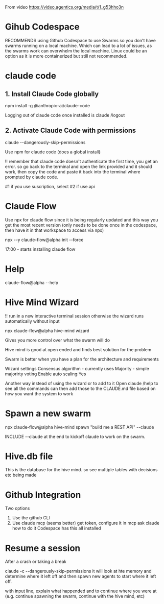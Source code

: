 From video
https://video.agentics.org/media/t/1_g53hho3n


# Gihub Codespace

RECOMMENDS using Github Codespace to use Swarms so you don't have swarms running on a local machine. Which can lead to a lot of issues, as the swarms work can overwhelm the local machine. Linux could be an option as it is more containerized but still not recommended. 

# claude code

## 1. Install Claude Code globally
npm install -g @anthropic-ai/claude-code

Logging out of claude code once installed is 
claude /logout

## 2. Activate Claude Code with permissions
claude --dangerously-skip-permissions

Use npm for claude code (does a global install)

!! remember that claude code doesn't authenticate the first time, you get an error. so go back to the terminal and open the link provided and it should work, then copy the code and paste it back into the terminal where prompted by claude code.

#1 if you use suscription, select #2 if use api

# Claude Flow
Use npx for claude flow since it is being regularly updated and this way you get the most recent version
(only needs to be done once in the codespace, then have it in that workspace to access via npx)

npx --y claude-flow@alpha init --force


17:00 - starts installing claude flow

# Help
claude-flow@alpha --help

# Hive Mind Wizard

!! run in a new interactive terminal session otherwise the wizard runs automatically without input

npx claude-flow@alpha hive-mind wizard

Gives you more control over what the swarm will do

Hive mind is good at open ended and finds best solution for the problem

Swarm is better when you have a plan for the architecture and requirements

Wizard settings
Consensus algorithm - currently uses Majority - simple majorirty voting 
Enable auto scaling Yes

Another way instead of using the wizard or to add to it
Open claude /help to see all the commands
can then add those to the CLAUDE.md file based on how you want the system to work

# Spawn a new swarm

npx claude-flow@alpha hive-mind spawn "build me a REST API" --claude

INCLUDE --claude at the end to kickoff claude to work on the swarm.


# Hive.db file

This is the database for the hive mind. so see multiple tables with decisions etc being made


# Github Integration

Two options
1. Use the github CLI
2. Use claude mcp (seems better)
get token, configure it in mcp
ask claude how to do it
Codespace has this all installed

# Resume a session

After a crash or taking a break

claude -c --dangerously-skip-permissions
it will look at hte memory and determine where it left off and then spawn new agents to start where it left off.

with input line, explain what happended and to continue where you were at (e.g. continue spawning the swarm, continue with the hive mind, etc)


